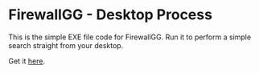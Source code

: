 # FirewallGG - Desktop Process
This is the simple EXE file code for FirewallGG. Run it to perform a simple search straight from your desktop.

Get it [here](https://github.com/Itz-Hyperz/firewallgg/releases).
